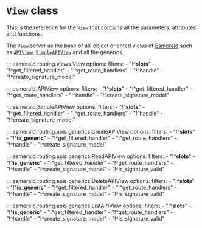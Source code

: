 # `View` class

This is the reference for the `View` that contains all the parameters,
attributes and functions.

The `View` server as the base of alll object oriented views of [Esmerald](../esmerald.md) such as
[`APIView`](#esmerald.APIView), [`SimpleAPIView`](#esmerald.SimpleAPIView) and all the generics.

::: esmerald.routing.views.View
    options:
        filters:
        - "!^__slots__"
        - "!^get_filtered_handler"
        - "!^get_route_handlers"
        - "!^handle"
        - "!^create_signature_model"

::: esmerald.APIView
    options:
        filters:
        - "!^__slots__"
        - "!^get_filtered_handler"
        - "!^get_route_handlers"
        - "!^handle"
        - "!^create_signature_model"

::: esmerald.SimpleAPIView
    options:
        filters:
        - "!^__slots__"
        - "!^get_filtered_handler"
        - "!^get_route_handlers"
        - "!^handle"
        - "!^create_signature_model"

::: esmerald.routing.apis.generics.CreateAPIView
    options:
        filters:
        - "!^__slots__"
        - "!^__is_generic__"
        - "!^get_filtered_handler"
        - "!^get_route_handlers"
        - "!^handle"
        - "!^create_signature_model"

::: esmerald.routing.apis.generics.ReadAPIView
    options:
        filters:
        - "!^__slots__"
        - "!^__is_generic__"
        - "!^get_filtered_handler"
        - "!^get_route_handlers"
        - "!^handle"
        - "!^create_signature_model"
        - "!^is_signature_valid"

::: esmerald.routing.apis.generics.DeleteAPIView
    options:
        filters:
        - "!^__slots__"
        - "!^__is_generic__"
        - "!^get_filtered_handler"
        - "!^get_route_handlers"
        - "!^handle"
        - "!^create_signature_model"
        - "!^is_signature_valid"

::: esmerald.routing.apis.generics.ListAPIView
    options:
        filters:
        - "!^__slots__"
        - "!^__is_generic__"
        - "!^get_filtered_handler"
        - "!^get_route_handlers"
        - "!^handle"
        - "!^create_signature_model"
        - "!^is_signature_valid"
